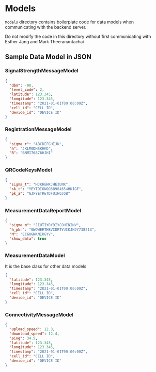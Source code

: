 # Models

`Models` directory contains boilerplate code for data models when communicating with the backend server.

Do not modify the code in this directory without first communicating with Esther Jang and Mark Theeranantachai 

## Sample Data Model in JSON

### SignalStrengthMessageModel

```json
{
  "dbm": -90,
  "level_code": 2,
  "latitude": 123.345,
  "longitude": 123.345,
  "timestamp": "2021-01-01T00:00:00Z",
  "cell_id": "CELL ID",
  "device_id": "DEVICE ID"
}
```

### RegistrationMessageModel

```json
{
  "sigma_r": "ABCDEFGHIJK",
  "h": "JKLMGDHSKHKD",
  "R": "BNMI76876HJHI"
}
```

### QRCodeKeysModel

```json
{
  "sigma_t": "HJKHEHKJHEIUNK",
  "sk_t": "YEYTDIONOO88904654HKIGF",
  "pk_a": "GJFYETRETDFUIHOJOB"
}
```

### MeasurementDataReportModel

```json
{
  "sigma_m": "JIUTIYDYDIYCOHININV",
  "h_pkr": "GWQWERTHBVCDRTYUIKJHJY738213",
  "M": "ECGUGNKNIOGYV",
  "show_data": true
}
```

### MeasurementDataModel
It is the base class for other data models
```json
{
  "latitude": 123.345,
  "longitude": 123.345,
  "timestamp": "2021-01-01T00:00:00Z",
  "cell_id": "CELL ID",
  "device_id": "DEVICE ID"
}
```

### ConnectivityMessageModel
```json
{
  "upload_speed": 12.3,
  "download_speed": 12.4,
  "ping": 34.5,
  "latitude": 123.345,
  "longitude": 123.345,
  "timestamp": "2021-01-01T00:00:00Z",
  "cell_id": "CELL ID",
  "device_id": "DEVICE ID"
}
```